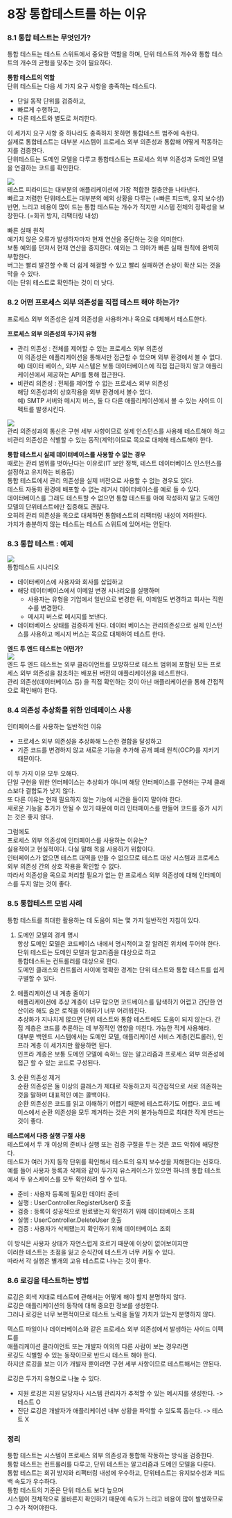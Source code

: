 # 8장 통합테스트를 하는 이유
### 8.1 통합 테스트는 무엇인가?
통합 테스트는 테스트 스위트에서 중요한 역할을 하며, 단위 테스트의 개수와 통합 테스트의 개수의 균형을 맞추는 것이 필요하다.

**통합 테스트의 역할**  
단위 테스트는 다음 세 가지 요구 사항을 충족하는 테스트다.
- 단일 동작 단위를 검증하고,
- 빠르게 수행하고,
- 다른 테스트와 별도로 처리한다.

이 세가지 요구 사항 중 하나라도 충족하지 못하면 통합테스트 범주에 속한다.    
실제로 통합테스트는 대부분 시스템이 프로세스 외부 의존성과 통합해 어떻게 작동하는지를 검증한다.   
단위테스트는 도메인 모델을 다루고 통합테스트는 프로세스 외부 의존성과 도메인 모델을 연결하는 코드를 확인한다.    

<img src="https://drive.google.com/uc?export=view&id=1Oa1j7sH1RaMWV-Qq6yEyX4_mNn8OIAuG"></br>
테스트 피라미드는 대부분의 애플리케이션에 가장 적합한 절충안을 나타낸다.  
빠르고 저렴한 단위테스트는 대부분의 예외 상황을 다루는 (=빠른 피드백, 유지 보수성)  
반면, 느리고 비용이 많이 드는 통합 테스트는 개수가 적지만 시스템 전체의 정확성을 보장한다. (=회귀 방지, 리팩터링 내성)

빠른 실패 원칙  
예기치 않은 오류가 발생하자마자 현재 연산을 중단하는 것을 의미한다.    
보통 예외를 던져서 현재 연산을 중지한다. 예외는 그 의마가 빠른 실패 원칙에 완벽히 부합한다.  
버그는 빨리 발견할 수록 더 쉽게 해결할 수 있고 빨리 실패하면 손상이 확산 되는 것을 막을 수 있다.  
이는 단위 테스트로 확인하는 것이 더 낫다.

### 8.2 어떤 프로세스 외부 의존성을 직접 테스트 해야 하는가?
프로세스 외부 의존성은 실제 의존성을 사용하거나 목으로 대체해서 테스트한다.  

**프로세스 외부 의존성의 두가지 유형**  
- 관리 의존성 : 전체를 제어할 수 있는 프로세스 외부 의존성  
이 의존성은 애플리케이션을 통해서만 접근할 수 있으며 외부 환경에서 볼 수 없다.  
예) 데이터 베이스, 외부 시스템은 보통 데이터베이스에 직접 접근하지 않고 애플리케이션에서 제공하는 API를 통해 접근한다.
- 비관리 의존성 : 전체를 제어할 수 없는 프로세스 외부 의존성    
해당 의존성과의 상호작용을 외부 환경에서 볼수 있다.  
예) SMTP 서버와 메시지 버스, 둘 다 다른 애플리케이션에서 볼 수 있는 사이드 이펙트를 발생시킨다.  

<img src="https://drive.google.com/uc?export=view&id=1uMilxVkOuZmgqym8cFrFrdZ1Nj1X1GwZ"></br>
관리 의존성과의 통신은 구현 세부 사항이므로 실제 인스턴스를 사용해 테스트해야 하고  
비관리 의존성은 식별할 수 있는 동작(계약)이므로 목으로 대체해 테스트해야 한다.  

**통합 테스트시 실제 데이터베이스를 사용할 수 없는 경우**  
때로는 관리 범위를 벗아난다는 이유로(IT 보안 정책, 테스트 데이터베이스 인스턴스를 설정하고 유지하는 비용등)  
통합 테스트에서 관리 의존성을 실제 버전으로 사용할 수 없는 경우도 있다.  
테스트 자동화 환경에 배포할 수 없는 레거시 데이터베이스를 예로 들 수 있다.    
데이터베이스를 그래도 테스트할 수 없으면 통합 테스트를 아예 작성하지 말고 도메인 모델의 단위테스트에만 집중해도 괜찮다.  
오히려 관리 의존성을 목으로 대체하면 통합테스트의 리팩터링 내성이 저하된다.  
가치가 충분하지 않는 테스트는 테스트 스위트에 있어서는 안된다.  

### 8.3 통합 테스트 : 예제
<img src="https://drive.google.com/uc?export=view&id=1JF0Aakps9cG4qVR57QkB2aK6JbDJQaLk"></br>
통합테스트 시나리오
- 데이터베이스에 사용자와 회사를 삽입하고
- 해당 데이터베이스에서 이메일 변경 시나리오를 실행하며
  - 사용자는 유형을 기업에서 일반으로 변경한 뒤, 이메일도 변경하고 회사는 직원 수를 변경한다.
  - 메시지 버스로 메시지를 보낸다.
- 데이터베이스 상태를 검증하게 된다.
데이터 베이스는 관리의존성으로 실제 인스턴스를 사용하고 메시지 버스는 목으로 대체하여 테스트 한다.

**엔드 투 엔드 테스트는 어떤가?**   
<img src="https://drive.google.com/uc?export=view&id=1gtHXAi1MXPRn_c_9EdO7e_kJlwD1otwu"></br>
엔드 투 엔드 테스트는 외부 클라이언트를 모방하므로 테스트 범위에 포함된 모든 프로세스 외부 의존성을 참조하는 배포된 버전의 애플리케이션을 테스트한다.  
관리 의존성(데이터베이스 등) 을 직접 확인하는 것이 아닌 애플리케이션을 통해 간접적으로 확인해야 한다.  

### 8.4 의존성 추상화를 위한 인테페이스 사용 
인터페이스를 사용하는 일반적인 이유
- 프로세스 외부 의존성을 추상화해 느슨한 결합을 달성하고
- 기존 코드를 변경하지 않고 새로운 기능을 추가해 공개 폐쇄 원칙(OCP)를 지키기 때문이다. 

이 두 가지 이유 모두 오해다.  
단일 구현을 위한 인터페이스는 추상화가 아니며 해당 인터페이스를 구현하는 구체 클래스보다 결합도가 낮지 않다.  
또 다른 이유는 현재 필요하지 않는 기능에 시간을 들이지 말아야 한다.   
새로운 기능을 추가가 안될 수 있기 때문에 미리 인터페이스를 만들어 코드를 증가 시키는 것은 좋지 않다.

그럼에도  
프로세스 외부 의존성에 인터페이스를 사용하는 이유는?  
실용적이고 현실적이다. 다실 말해 목을 사용하기 위함이다.  
인터페이스가 없으면 테스트 대역을 만들 수 없으므로 테스트 대상 시스템과 프로세스 외부 의존성 간의 상호 작용을 확인할 수 없다.  
따라서 의존성을 목으로 처리할 필요가 없는 한 프로세스 외부 의존성에 대해 인터페이스를 두지 않는 것이 좋다.  

### 8.5 통합테스트 모범 사례
통합 테스트를 최대한 활용하는 데 도움이 되는 몇 가지 일반적인 지침이 있다.
1. 도메인 모델의 경계 명시  
항상 도메인 모델은 코드베이스 내에서 명시적이고 잘 알려진 위치에 두어야 한다.  
단위 테스트는 도메인 모델과 알고리즘을 대상으로 하고  
통합테스트는 컨트롤러를 대상으로 한다.  
도메인 클래스와 컨트롤러 사이에 명확한 경계는 단위 테스트와 통합 테스트를 쉽게 구별할 수 있다. 

2. 애플리케이션 내 계층 줄이기  
애플리케이션에 추상 계층이 너무 많으면 코드베이스를 탐색하기 어렵고 간단한 연산이라 해도 숨은 로직을 이해하기 너무 어려워진다.   
추상화가 지나치게 많으면 단위 테스트와 통합 테스트에도 도움이 되지 않는다. 
간접 계층은 코드를 추론하는 데 부정적인 영향을 미친다. 가능한 적게 사용해라.  
대부분 백엔드 시스템에서는 도메인 모델, 애플리케이션 서비스 계층(컨트롤러), 인프라 계층 이 세가지만 활용하면 된다.  
인프라 계층은 보통 도메인 모델에 속하느 않는 알고리즘과 프로세스 외부 의존성에 접근 할 수 있는 코드로 구성된다.  

3. 순환 의존성 제거  
순환 의존성은 둘 이상의 클래스가 제대로 작동하고자 직간접적으로 서로 의존하는 것을 말하며 대표적인 예는 콜백이다.  
순환 의존성은 코드를 읽고 이해하기 어렵기 때문에 테스트하기도 어렵다.
코드 베이스에서 순환 의존성을 모두 제거하는 것은 거의 불가능하므로 최대한 작게 만드는 것이 좋다.

**테스트에서 다중 실행 구절 사용**  
테스트에서 두 개 이상의 준비나 실행 또는 검증 구절을 두는 것은 코드 악취에 해당한다.  
테스트가 여러 가지 동작 단위를 확인해서 테스트의 유지 보수성을 저해한다는 신호다.  
예를 들어 사용자 등록과 삭제와 같이 두가지 유스케이스가 있으면 하나의 통합 테스트에서 두 유스케이스를 모두 확인하려 할 수 있다.
- 준비 : 사용자 등록에 필요한 데이터 준비
- 실행 : UserController.RegisterUser() 호출
- 검증 : 등록이 성공적으로 완료됐는지 확인하기 위해 데이터베이스 조회
- 실행 : UserController.DeleteUser 호출
- 검증 : 사용자가 삭제됐는지 확인하기 위해 데이터베이스 조회

이 방식은 사용자 상태가 자연스럽게 흐르기 때문에 이상이 없어보이지만  
이러한 테스트는 초점을 잃고 순식간에 테스트가 너무 커질 수 있다.  
따라서 각 실행은 별개의 고유 테스트로 나누는 것이 좋다.  

### 8.6 로깅을 테스트하는 방법
로깅은 회색 지대로 테스트에 관해서는 어떻게 해야 할지 분명하지 않다.  
로깅은 애플리케이션의 동작에 대해 중요한 정보를 생성한다.  
그러나 로깅은 너무 보편적이므로 테스트 노력을 들일 가치가 있는지 분명하지 않다.   


텍스트 파일이나 데이터베이스와 같은 프로세스 외부 의존성에서 발생하는 사이드 이펙트를  
애플리케이션 클라이언트 또는 개발자 이외의 다른 사람이 보는 경우라면  
로깅도 식별할 수 있는 동작이므로 반드시 테스트 해야 한다.  
하지만 로깅을 보는 이가 개발자 뿐이라면 구현 세부 사항이므로 테스트해서는 안된다.  

로깅은 두가지 유형으로 나눌 수 있다. 
- 지원 로깅은 지원 담당자나 시스템 관리자가 추적할 수 있는 메시지를 생성한다. -> 테스트 O
- 진단 로깅은 개발자가 애플리케이션 내부 상황을 파악할 수 있도록 돕는다. -> 테스트 X

### 정리
통합 테스트는 시스템이 프로세스 외부 의존성과 통합해 작동하는 방식을 검증한다.  
통합 테스트는 컨트롤러를 다루고, 단위 테스트는 알고리즘과 도메인 모델을 다룬다.  
통합 테스트는 회귀 방지와 리팩터링 내성에 우수하고, 단위테스트는 유지보수성과 피드백 속도가 우수하다.  
통합 테스트의 기준은 단위 테스트 보다 높으며  
시스템이 전체적으로 올바른지 확인하기 때문에 속도가 느리고 비용이 많이 발생하므로 그 수가 적어야한다.  